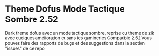 # Theme Dofus Mode Tactique Sombre 2.52

Dark theme dofus avec un mode tactique sombre, reprise du theme de zik avec quelques amélioration et sans les gamineries
Compatible 2.52
Vous pouvez faire des rapports de bugs et des suggestions dans la section "issues" de ce repo
